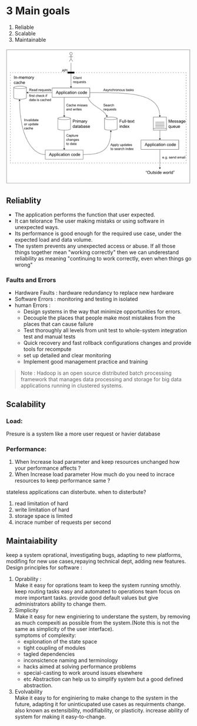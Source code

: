 # 3 Main goals
1. Reliable
2. Scalable
3. Maintainable

![a data intensive Architecture](adataintensiveArchitecture.png)
## Reliablity
* The application performs the function that user expected.
* It can telorance The user making mistaks or using software in unexpected ways.
* Its performance is good enough for the required use case, under the expected load and data volume.
* The system prevents any unexpected access or abuse.
If all those things together mean "working correctly" then we can underestand reliability as meaning "continuing to work correctly, even when things go wrong"

### Faults and Errors 
* Hardware Faults : hardware redundancy to replace new hardware 
* Software Errors : monitoring and testing in isolated 
* human Errors :
   * Design systems in the way that minimize opportunities for errors.
   * Decouple the places that people make most mistakes from the places that can cause failure
   * Test thoroughly all levels from unit test to whole-system integration test and manual tests
   * Quick recovery and fast rollback configurations changes and provide tools for recompute 
   * set up detailed and clear monitoring
   * Implement good management practice and training

> Note : Hadoop is an open source distributed batch processing framework that manages data processing and storage for big data applications running in clustered systems.

## Scalability
### Load:
Presure is a system like a more user request or havier database
### Performance:
1. When Increase load parameter and keep resources unchanged how your performance affects ?
2. When Increase load parameter How much do you need to incrace resources to keep performance same ?

stateless applications can disterbute.
when to disterbute?
1. read limitation of hard
2. write limitation of hard
3. storage space is limited
4. incrace number of requests per second

## Maintaiability
keep a system oprational, investigating bugs, adapting to new platforms, modifing for new use cases,repaying technical dept, adding new features.  
Design principles for software :
1. Oprability :  
Make it easy for oprations team to keep the system running smothly.
keep routing tasks easy and automated to operations team focus on more important tasks.
provide good default values but give administrators ability to change them.
2. Simplicity  
Make it easy for new enginiering to understane the system, by removing as much compexiti as possible from the system.(Note this is not the same as simplicity of the user interface).  
symptoms of complexity:
   * explonation of the state space
   * tight coupling of modules 
   * tagled dependencies
   * inconsictence naming and terminology
   * hacks aimed at solving performance problems
   * special-casting to work around issues elsewhere
   * etc
Abstraction can help us to simplify system but a good defined abstraction.
3. Evolvability  
Make it easy to for enginiering to make change to the system in the future, adapting it for uninticupated use cases as requirments change. also known as extensibility, modifiability, or plasticity.
increase ability of system for making it easy-to-change.

